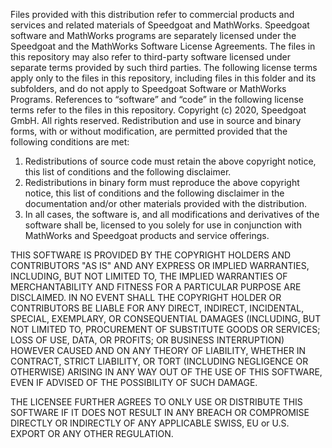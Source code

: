 Files provided with this distribution refer to commercial products and services and related materials of Speedgoat and MathWorks. Speedgoat software and MathWorks programs are separately licensed under the Speedgoat and the MathWorks Software License Agreements. The files in this repository may also refer to third-party software licensed under separate terms provided by such third parties.
The following license terms apply only to the files in this repository, including files in this folder and its subfolders, and do not apply to Speedgoat Software or MathWorks Programs. References to “software” and “code” in the following license terms refer to the files in this repository.
Copyright (c) 2020, Speedgoat GmbH. All rights reserved. Redistribution and use in source and binary forms, with or without modification, are permitted provided that the following conditions are met:

1. Redistributions of source code must retain the above copyright notice, this list of conditions and the following disclaimer.
2. Redistributions in binary form must reproduce the above copyright notice, this list of conditions and the following disclaimer in the documentation and/or other materials provided with the distribution.
3. In all cases, the software is, and all modifications and derivatives of the software shall be, licensed to you solely for use in conjunction with MathWorks and Speedgoat products and service offerings. 

THIS SOFTWARE IS PROVIDED BY THE COPYRIGHT HOLDERS AND CONTRIBUTORS "AS IS" AND ANY EXPRESS OR IMPLIED WARRANTIES, INCLUDING, BUT NOT LIMITED TO, THE IMPLIED WARRANTIES OF MERCHANTABILITY AND FITNESS FOR A PARTICULAR PURPOSE ARE DISCLAIMED. IN NO EVENT SHALL THE COPYRIGHT HOLDER OR CONTRIBUTORS BE LIABLE FOR ANY DIRECT, INDIRECT, INCIDENTAL, SPECIAL, EXEMPLARY, OR CONSEQUENTIAL DAMAGES (INCLUDING, BUT NOT LIMITED TO, PROCUREMENT OF SUBSTITUTE GOODS OR SERVICES; LOSS OF USE, DATA, OR PROFITS; OR BUSINESS INTERRUPTION) HOWEVER CAUSED AND ON ANY THEORY OF LIABILITY, WHETHER IN CONTRACT, STRICT LIABILITY, OR TORT (INCLUDING NEGLIGENCE OR OTHERWISE) ARISING IN ANY WAY OUT OF THE USE OF THIS SOFTWARE, EVEN IF ADVISED OF THE POSSIBILITY OF SUCH DAMAGE.

THE LICENSEE FURTHER AGREES TO ONLY USE OR DISTRIBUTE THIS SOFTWARE IF IT DOES NOT RESULT IN ANY BREACH OR COMPROMISE DIRECTLY OR INDIRECTLY OF ANY APPLICABLE SWISS, EU or U.S. EXPORT OR ANY OTHER REGULATION.


